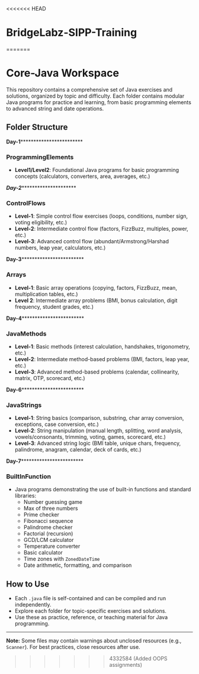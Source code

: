 <<<<<<< HEAD
# BridgeLabz-SIPP-Training
=======
# Core-Java Workspace

This repository contains a comprehensive set of Java exercises and solutions, organized by topic and difficulty. Each folder contains modular Java programs for practice and learning, from basic programming elements to advanced string and date operations.

## Folder Structure

**********************************Day-1**********************************************************
### ProgrammingElements
- **Level1/Level2**: Foundational Java programs for basic programming concepts (calculators, converters, area, averages, etc.)


***********************************Day-2********************************************************
### ControlFlows
- **Level-1**: Simple control flow exercises (loops, conditions, number sign, voting eligibility, etc.)
- **Level-2**: Intermediate control flow (factors, FizzBuzz, multiples, power, etc.)
- **Level-3**: Advanced control flow (abundant/Armstrong/Harshad numbers, leap year, calculators, etc.)


**********************************Day-3**********************************************************
### Arrays
- **Level-1**: Basic array operations (copying, factors, FizzBuzz, mean, multiplication tables, etc.)
- **Level 2**: Intermediate array problems (BMI, bonus calculation, digit frequency, student grades, etc.)


**********************************Day-4**********************************************************
### JavaMethods
- **Level-1**: Basic methods (interest calculation, handshakes, trigonometry, etc.)
- **Level-2**: Intermediate method-based problems (BMI, factors, leap year, etc.)
- **Level-3**: Advanced method-based problems (calendar, collinearity, matrix, OTP, scorecard, etc.)


**********************************Day-6**********************************************************
### JavaStrings
- **Level-1**: String basics (comparison, substring, char array conversion, exceptions, case conversion, etc.)
- **Level-2**: String manipulation (manual length, splitting, word analysis, vowels/consonants, trimming, voting, games, scorecard, etc.)
- **Level-3**: Advanced string logic (BMI table, unique chars, frequency, palindrome, anagram, calendar, deck of cards, etc.)



**********************************Day-7**********************************************************
### BuiltInFunction
- Java programs demonstrating the use of built-in functions and standard libraries:
    - Number guessing game
    - Max of three numbers
    - Prime checker
    - Fibonacci sequence
    - Palindrome checker
    - Factorial (recursion)
    - GCD/LCM calculator
    - Temperature converter
    - Basic calculator
    - Time zones with `ZonedDateTime`
    - Date arithmetic, formatting, and comparison


## How to Use
- Each `.java` file is self-contained and can be compiled and run independently.
- Explore each folder for topic-specific exercises and solutions.
- Use these as practice, reference, or teaching material for Java programming.

---

**Note:** Some files may contain warnings about unclosed resources (e.g., `Scanner`). For best practices, close resources after use.
>>>>>>> 4332584 (Added OOPS assignments)
